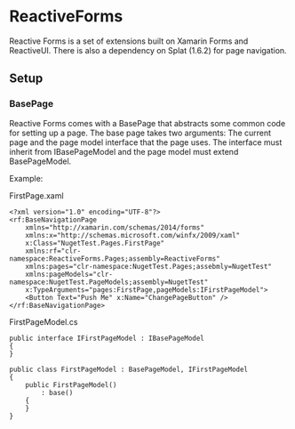 # ReactiveForms

Reactive Forms is a set of extensions built on Xamarin Forms and ReactiveUI. There is also a dependency on Splat (1.6.2) for page navigation.

## Setup

### BasePage

Reactive Forms comes with a BasePage that abstracts some common code for setting up a page. The base page takes two arguments: The current page and the page model interface that the page uses. The interface must inherit from IBasePageModel and the page model must extend BasePageModel.

Example:

FirstPage.xaml
```
<?xml version="1.0" encoding="UTF-8"?>
<rf:BaseNavigationPage 
	xmlns="http://xamarin.com/schemas/2014/forms" 
	xmlns:x="http://schemas.microsoft.com/winfx/2009/xaml" 
	x:Class="NugetTest.Pages.FirstPage"
	xmlns:rf="clr-namespace:ReactiveForms.Pages;assembly=ReactiveForms"
	xmlns:pages="clr-namespace:NugetTest.Pages;assebmly=NugetTest"
	xmlns:pageModels="clr-namespace:NugetTest.PageModels;assembly=NugetTest"
	x:TypeArguments="pages:FirstPage,pageModels:IFirstPageModel">
	<Button Text="Push Me" x:Name="ChangePageButton" />
</rf:BaseNavigationPage>
```

FirstPageModel.cs
```
public interface IFirstPageModel : IBasePageModel
{
}

public class FirstPageModel : BasePageModel, IFirstPageModel
{
	public FirstPageModel()
		: base()
	{
	}
}
```